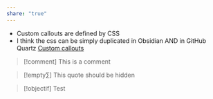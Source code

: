 ```yaml
---
share: "true"
---
```

- Custom callouts are defined by CSS
- I think the css can be simply duplicated in Obsidian AND in GitHub Quartz [Custom callouts](https://github.com/STROUDICOUS/My_Quartz/blob/v4/quartz/styles/custom/callouts.scss)


> [!comment]
>  This is a comment


> [!empty∑]
> This quote should be hidden



>[!objectif]
>Test

 